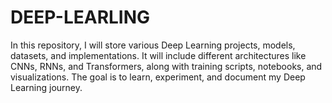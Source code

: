 # DEEP-LEARLING
In this repository, I will store various Deep Learning projects, models, datasets, and implementations. It will include different architectures like CNNs, RNNs, and Transformers, along with training scripts, notebooks, and visualizations. The goal is to learn, experiment, and document my Deep Learning journey.
